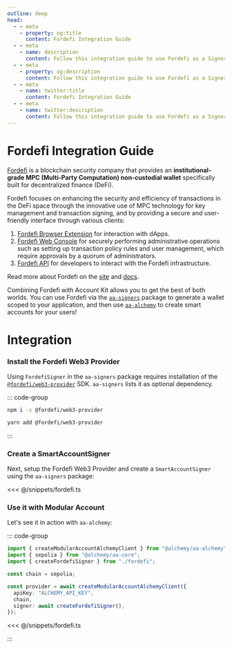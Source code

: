 ```yaml
---
outline: deep
head:
  - - meta
    - property: og:title
      content: Fordefi Integration Guide
  - - meta
    - name: description
      content: Follow this integration guide to use Fordefi as a Signer with Account Kit, a vertically integrated stack for building apps that support ERC-4337 and ERC-6900.
  - - meta
    - property: og:description
      content: Follow this integration guide to use Fordefi as a Signer with Account Kit, a vertically integrated stack for building apps that support ERC-4337 and ERC-6900.
  - - meta
    - name: twitter:title
      content: Fordefi Integration Guide
  - - meta
    - name: twitter:description
      content: Follow this integration guide to use Fordefi as a Signer with Account Kit, a vertically integrated stack for building apps that support ERC-4337 and ERC-6900.
---
```


# Fordefi Integration Guide

[Fordefi](https://fordefi.com) is a blockchain security company that provides an **institutional-grade MPC (Multi-Party Computation) non-custodial wallet** specifically built for decentralized finance (DeFi).

Fordefi focuses on enhancing the security and efficiency of transactions in the DeFi space through the innovative use of MPC technology for key management and transaction signing,
and by providing a secure and user-friendly interface through various clients:

1. [Fordefi Browser Extension](https://chromewebstore.google.com/detail/fordefi/hcmehenccjdmfbojapcbcofkgdpbnlle) for interaction with dApps.
2. [Fordefi Web Console](https://app.fordefi.com) for securely performing administrative operations such as setting up transaction policy rules and user management, which require approvals by a quorum of administrators.
3. [Fordefi API](https://docs.fordefi.com/reference/api-overview) for developers to interact with the Fordefi infrastructure.

Read more about Fordefi on the [site](https://fordefi.com) and [docs](https://docs.fordefi.com).

Combining Fordefi with Account Kit allows you to get the best of both worlds. You can use Fordefi via the [`aa-signers`](/packages/aa-signers/index) package to generate a wallet scoped to your application, and then use [`aa-alchemy`](/packages/aa-alchemy/index) to create smart accounts for your users!

# Integration

### Install the Fordefi Web3 Provider

Using `FordefiSigner` in the `aa-signers` package requires installation of the [`@fordefi/web3-provider`](https://github.com/FordefiHQ/web3-provider) SDK. `aa-signers` lists it as optional dependency.

::: code-group

```bash [npm]
npm i -s @fordefi/web3-provider
```

```bash [yarn]
yarn add @fordefi/web3-provider
```

:::

### Create a SmartAccountSigner

Next, setup the Fordefi Web3 Provider and create a `SmartAccountSigner` using the `aa-signers` package:

<<< @/snippets/fordefi.ts

### Use it with Modular Account

Let's see it in action with `aa-alchemy`:

::: code-group

```ts [example.ts]
import { createModularAccountAlchemyClient } from "@alchemy/aa-alchemy";
import { sepolia } from "@alchemy/aa-core";
import { createFordefiSigner } from "./fordefi";

const chain = sepolia;

const provider = await createModularAccountAlchemyClient({
  apiKey: "ALCHEMY_API_KEY",
  chain,
  signer: await createFordefiSigner(),
});
```

<<< @/snippets/fordefi.ts

:::
